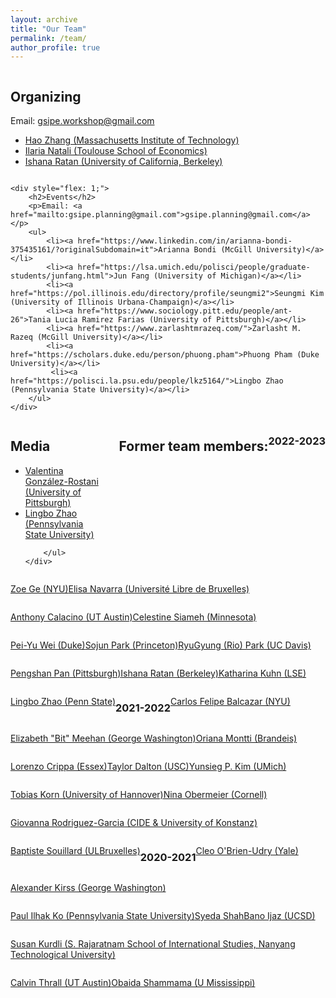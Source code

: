 ```yaml
---
layout: archive
title: "Our Team"
permalink: /team/
author_profile: true
---
```


<div style="display: flex; flex-wrap: wrap;">
    <div style="flex: 1; margin-right: 20px;">
        <h2>Organizing</h2>
        <p>Email: <a href="mailto:gsipe.workshop@gmail.com">gsipe.workshop@gmail.com</a></p>
        <ul>
            <li><a href="https://www.haocharliezhang.com/">Hao Zhang (Massachusetts Institute of Technology)</a></li>
            <li><a href="https://sites.google.com/view/ilaria-natali/home">Ilaria Natali (Toulouse School of Economics)</a></li>
            <li><a href="https://ishanaratan.com/">Ishana Ratan (University of California, Berkeley)</a></li>
        </ul>
    </div>

    <div style="flex: 1;">
        <h2>Events</h2>
        <p>Email: <a href="mailto:gsipe.planning@gmail.com">gsipe.planning@gmail.com</a></p>
        <ul>
            <li><a href="https://www.linkedin.com/in/arianna-bondi-375435161/?originalSubdomain=it">Arianna Bondi (McGill University)</a></li>
            <li><a href="https://lsa.umich.edu/polisci/people/graduate-students/junfang.html">Jun Fang (University of Michigan)</a></li>
            <li><a href="https://pol.illinois.edu/directory/profile/seungmi2">Seungmi Kim (University of Illinois Urbana-Champaign)</a></li>
            <li><a href="https://www.sociology.pitt.edu/people/ant-26">Tania Lucia Ramirez Farias (University of Pittsburgh)</a></li>
            <li><a href="https://www.zarlashtmrazeq.com/">Zarlasht M. Razeq (McGill University)</a></li>
            <li><a href="https://scholars.duke.edu/person/phuong.pham">Phuong Pham (Duke University)</a></li>
             <li><a href="https://polisci.la.psu.edu/people/lkz5164/">Lingbo Zhao (Pennsylvania State University)</a></li>
        </ul>
    </div>
</div>

<div style="clear: both;"></div>

<div style="display: flex; flex-wrap: wrap;">
    <div style="flex: 1; margin-right: 20px;">
        <h2>Media</h2>
        <ul>
          <li><a href="https://gonzalez-rostani.com/">Valentina González-Rostani (University of Pittsburgh)</a></li>
            <li><a href="https://polisci.la.psu.edu/people/lkz5164/">Lingbo Zhao (Pennsylvania State University)</a></li>
            
        </ul>
    </div>
</div>







<hr>
<hr>


## Former team members:

### 2022-2023

[Zoe Ge (NYU)](https://wp.nyu.edu/zoege/)

[Elisa Navarra (Université Libre de Bruxelles)](https://sites.google.com/view/elisanavarra)

[Anthony Calacino (UT Austin)](https://cola.utexas.edu/government/graduate/profile.php?id=ac72973)


[Celestine Siameh (Minnesota)](https://www.celestineogboh.com/)

[Pei-Yu Wei (Duke)](https://www.peiyuwei.com/)

[Sojun Park (Princeton)](https://sites.google.com/view/sojunp/home)

[RyuGyung (Rio) Park (UC Davis)](https://riopark.weebly.com/ )

[Pengshan Pan (Pittsburgh) ](https://www.cgm.pitt.edu/people/ant-25)

[Ishana Ratan (Berkeley)](https://enlab.berkeley.edu/lab-people/ishana-ratan/)

[Katharina Kuhn (LSE)](https://www.lse.ac.uk/international-relations/phd-students/kuhn-katharina)

[Lingbo Zhao (Penn State)](https://polisci.la.psu.edu/people/lkz5164/)


### 2021-2022

[Carlos Felipe Balcazar (NYU)](https://cfbalcazar.github.io/)

[Elizabeth "Bit" Meehan (George Washington)](https://elizabethbitmeehan.com/)

[Oriana Montti (Brandeis)](https://www.linkedin.com/in/orianamontti/)

[Lorenzo Crippa (Essex)](https://lorenzo-crippa.github.io)

[Taylor Dalton (USC)](https://taylorrdalton.com)

[Yunsieg P. Kim (UMich)](https:sites.lsa.umich.edu/yunsieg/)

[Tobias Korn (University of Hannover)](https://https://www.uni-goettingen.de/en/587541.html)

[Nina Obermeier (Cornell) ](https://ninaobermeier.com)

[Giovanna Rodriguez-Garcia (CIDE & University of Konstanz)](https://giovannarodriguezgarcia.academia.edu)

[Baptiste Souillard (ULBruxelles)](https://baptistesouillard.com)


### 2020-2021

[Cleo O'Brien-Udry (Yale)](https://cobrienudry.github.io/)

[Alexander Kirss (George Washington)](https://www.alexanderkirss.com/)

[Paul Ilhak Ko (Pennsylvania State University)](https://sites.google.com/view/paulko/home)

[Syeda ShahBano Ijaz (UCSD)](https://ssijaz.github.io)

[Susan Kurdli (S. Rajaratnam School of International Studies, Nanyang Technological University)](https://www.rsis.edu.sg/gpo/graduate-programmes/ph-d-programme/phd-student-profiles/)

[Calvin Thrall (UT Austin)](https://calvinthrall.github.io)

[Obaida Shammama (U Mississippi) ](https://https://politicalscience.olemiss.edu/current-ph-d-students/)
